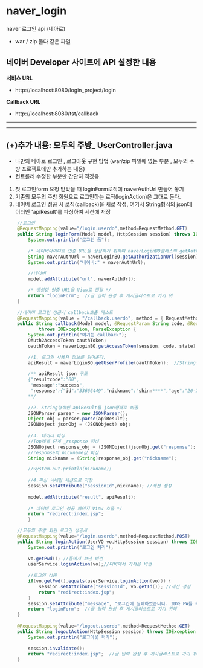 # naver_login
naver 로그인 api (네아로)
- war / zip 둘다 같은 파일 

## 네이버 Developer 사이트에 API 설정한 내용
**서비스 URL**
- http://localhost:8080/login_project/login

**Callback URL**
- http://localhost:8080/tst/callback

-------------
-------------
## (+)추가 내용: 모두의 주방_ UserController.java  
- 나만의 네아로 로그인 , 로그아웃 구현 방법  (war/zip 파일에 없는 부분 , 모두의 주방 프로젝트에만 추가하는 내용)
- 컨트롤러 수정한 부분만 간단히 적겠음.
 1. 첫 로그인form 요청 받았을 때 loginForm로직에 naverAuthUrl 만들어 놓기
 2. 기존의 모두의 주방 회원으로 로그인하는 로직(loginAction)은 그대로 둔다. 
 3. 네이버 로그인 성공 시 로직(callback)을 새로 작성, 여기서 String형식의 json데이터인 'apiResult'를 파싱하여 세션에 저장

```java 
	//로그인
	@RequestMapping(value="/login.userdo",method=RequestMethod.GET)
	public String loginForm(Model model, HttpSession session) throws IOException {   //사용자 입력값을 request가 아닌 command가 받게 하기 위해 boardVO를 매개변수로 선언
		System.out.println("로그인 폼");
		
		/* 네이버아이디로 인증 URL을 생성하기 위하여 naverLoginBO클래스의 getAuthorizationUrl메소드 호출 */
		String naverAuthUrl = naverLoginBO.getAuthorizationUrl(session);
		System.out.println("네이버:" + naverAuthUrl);
		
		//네이버 
		model.addAttribute("url", naverAuthUrl);

		/* 생성한 인증 URL을 View로 전달 */
		return "loginForm";  //글 입력 완성 후 게시글리스트로 가기 위
	}
	
	//네이버 로그인 성공시 callback호출 메소드
	@RequestMapping(value = "/callback.userdo", method = { RequestMethod.GET, RequestMethod.POST })
	public String callback(Model model, @RequestParam String code, @RequestParam String state, HttpSession session)
			throws IOException, ParseException {
		System.out.println("여기는 callback");
		OAuth2AccessToken oauthToken;
        oauthToken = naverLoginBO.getAccessToken(session, code, state);

        //1. 로그인 사용자 정보를 읽어온다.
		apiResult = naverLoginBO.getUserProfile(oauthToken);  //String형식의 json데이터
		
		/** apiResult json 구조
		{"resultcode":"00",
		 "message":"success",
		 "response":{"id":"33666449","nickname":"shinn****","age":"20-29","gender":"M","email":"shinn0608@naver.com","name":"\uc2e0\ubc94\ud638"}}
		**/
		
		//2. String형식인 apiResult를 json형태로 바꿈
		JSONParser parser = new JSONParser();
		Object obj = parser.parse(apiResult);
		JSONObject jsonObj = (JSONObject) obj;
		
		//3. 데이터 파싱 
		//Top레벨 단계 _response 파싱
		JSONObject response_obj = (JSONObject)jsonObj.get("response");
		//response의 nickname값 파싱
		String nickname = (String)response_obj.get("nickname");

		//System.out.println(nickname);
		
		//4.파싱 닉네임 세션으로 저장
		session.setAttribute("sessionId",nickname); //세션 생성
		
		model.addAttribute("result", apiResult);
	     
		/* 네이버 로그인 성공 페이지 View 호출 */
		return "redirect:index.jsp";
		}

	//모두의 주방 회원 로그인 성공시
	@RequestMapping(value="/login.userdo",method=RequestMethod.POST)
	public String loginAction(UserVO vo,HttpSession session) throws IOException {   //사용자 입력값을 request가 아닌 command가 받게 하기 위해 boardVO를 매개변수로 선언
		System.out.println("로그인 처리");
		
		vo.getPwd(); //폼에서 보낸 비번 
		userService.loginAction(vo);//디비에서 가져온 비번
		
		//로그인 성공
		if(vo.getPwd().equals(userService.loginAction(vo))) {	
			session.setAttribute("sessionId", vo.getId()); //세션 생성
			return "redirect:index.jsp";
		}
		session.setAttribute("message", "로그인에 실패하였습니다. ID와 PW를 확인해주세요!");
		return "loginForm";  //글 입력 완성 후 게시글리스트로 가기 위해
	}
	
	@RequestMapping(value="/logout.userdo",method=RequestMethod.GET)
	public String logoutAction(HttpSession session) throws IOException {   //사용자 입력값을 request가 아닌 command가 받게 하기 위해 boardVO를 매개변수로 선언
		System.out.println("로그아웃 처리");
		
		session.invalidate();	
		return "redirect:index.jsp";  //글 입력 완성 후 게시글리스트로 가기 위해
	}
```
